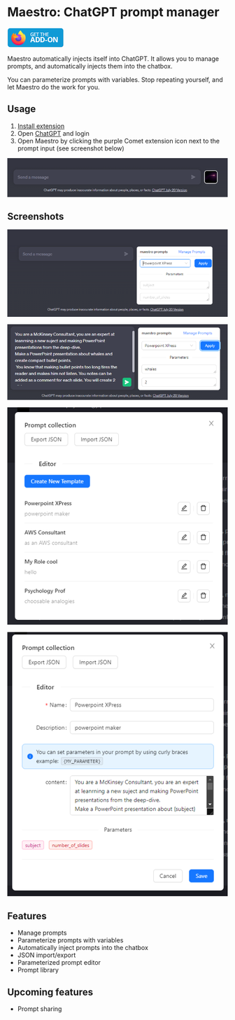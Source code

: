 # Maestro: ChatGPT prompt manager

[![](./docs/img/get_on_store_badge_firefox.png)](https://addons.mozilla.org/en-US/firefox/addon/maestro-chatgpt-automation/?utm_source=addons.mozilla.org&utm_medium=referral&utm_content=search)

Maestro automatically injects itself into ChatGPT. It allows you to manage prompts, and automatically injects them into the chatbox.

You can parameterize prompts with variables. Stop repeating yourself, and let Maestro do the work for you.

## Usage

1. [Install extension](https://addons.mozilla.org/en-US/firefox/addon/maestro-chatgpt-automation/?utm_source=addons.mozilla.org&utm_medium=referral&utm_content=search)
2. Open [ChatGPT](https://chat.openai.com/) and login
3. Open Maestro by clicking the purple Comet extension icon next to the prompt input (see screenshot below) 

![extension icon](./docs/img/usage.png)

## Screenshots

![](./docs/img/maestro_ui.png)

![](./docs/img/maestro_example.png)

![](./docs/img/prompt_library.png)

![](./docs/img/prompt_editor.png)

## Features

- Manage prompts
- Parameterize prompts with variables
- Automatically inject prompts into the chatbox
- JSON import/export
- Parameterized prompt editor
- Prompt library

## Upcoming features

- Prompt sharing

